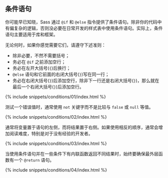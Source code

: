 
## 条件语句

你可能早已知晓，Sass 通过 `@if` 和 `@else` 指令提供了条件语句。除非你的代码中有偏复杂的逻辑，否则没必要在日常开发的样式表中使用条件语句。实际上，条件语句主要适用于库和框架。

无论何时，如果你感觉需要它们，请遵守下述准则：

- 除非必要，不然不需要括号；
- 务必在 `@if` 之前添加空行；
- 务必在左开大括号(`{`)后换行；
- `@else` 语句和它前面的右闭大括号(`}`)写在同一行；
- 务必在右闭大括号(`}`)后添加空行，除非下一行还是右闭大括号(`}`)，那么就在最后一个右闭大括号(`}`)后添加空行。

{% include snippets/conditions/01/index.html %}

测试一个错误值时，通常使用 `not` 关键字而不是比较与 `false` 或 `null` 等值。

{% include snippets/conditions/02/index.html %}

通常将变量置于语句的左侧，而将结果置于右侧。如果使用相反的顺序，通常会增加阅读难度，特别是对于没有经验的开发者。

{% include snippets/conditions/03/index.html %}

当使用条件语句并在一些条件下有内联函数返回不同结果时，始终要确保最外层函数有一个 `@return` 语句。

{% include snippets/conditions/04/index.html %}
